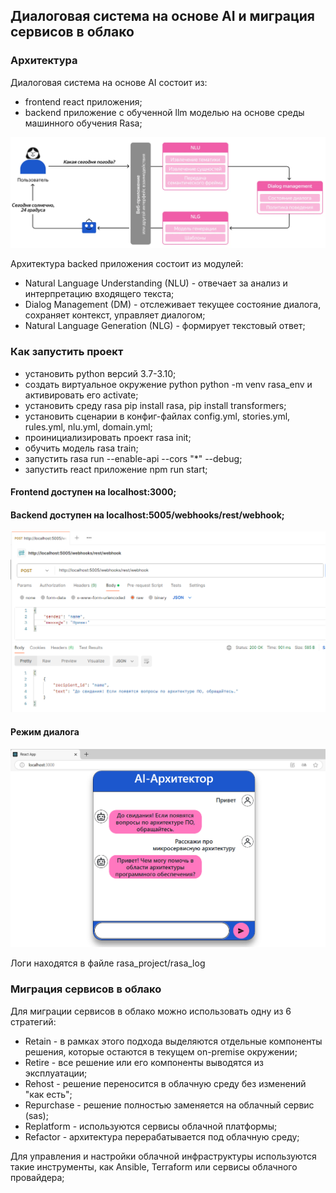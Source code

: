 ## Диалоговая система на основе AI и миграция сервисов в облако 

### Архитектура 
Диалоговая система на основе AI cостоит из: 
- frontend react приложения;    
- backend приложение с обученной llm моделью на основе среды машинного обучения Rasa;

[<img src="./readme/architecture.png" width="1000"/>](./readme/architecture.png)    

Архитектура backed приложения состоит из модулей:   
- Natural Language Understanding (NLU) - отвечает за анализ и интерпретацию входящего текста;   
- Dialog Management (DM) - отслеживает текущее состояние диалога, сохраняет контекст, управляет диалогом;
- Natural Language Generation (NLG) - формирует текстовый ответ;

### Как запустить проект    
- установить python версий 3.7-3.10;    
- создать виртуальное окружение python python -m venv rasa_env и активировать его activate;   
- установить среду rasa pip install rasa, pip install transformers;   
- установить сценарии в конфиг-файлах config.yml, stories.yml, rules.yml, nlu.yml, domain.yml;    
- проинициализировать проект rasa init;   
- обучить модель rasa train;  
- запустить rasa run --enable-api --cors "*" --debug; 
- запустить react приложение npm run start;   

#### Frontend доступен на localhost:3000;    
#### Backend доступен на localhost:5005/webhooks/rest/webhook;          
[<img src="./readme/backend.png" width="800"/>](./readme/backend.png)       
    
#### Режим диалога   
[<img src="./readme/frontend.png" width="800"/>](./readme/frontend.png)     

Логи находятся в файле rasa_project/rasa_log       

### Миграция сервисов в облако      
Для миграции сервисов в облако можно использовать одну из 6 стратегий:  
- Retain - в рамках этого подхода выделяются отдельные компоненты решения, которые остаются в текущем on-premise окружении;     
- Retire - все решение или его компоненты выводятся из эксплуатации;  
- Rehost - решение переносится в облачную среду без изменений "как есть";    
- Repurchase - решение полностью заменяется на облачный сервис (sas);  
- Replatform - используются сервисы облачной платформы;      
- Refactor - архитектура перерабатывается под облачную среду; 

Для управления и настройки облачной инфраструктуры используются такие инструменты, как Ansible, Terraform или сервисы облачного провайдера;         



